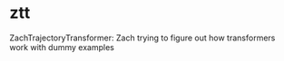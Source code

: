 # ztt
ZachTrajectoryTransformer: Zach trying to figure out how transformers work with dummy examples
